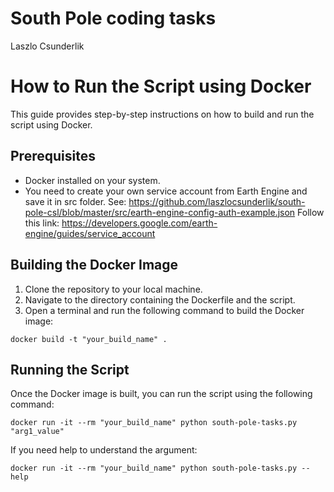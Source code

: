 # South Pole coding tasks
Laszlo Csunderlik

# How to Run the Script using Docker

This guide provides step-by-step instructions on how to build and run the script using Docker.

## Prerequisites

- Docker installed on your system.
- You need to create your own service account from Earth Engine and save it in src folder. 
See: https://github.com/laszlocsunderlik/south-pole-csl/blob/master/src/earth-engine-config-auth-example.json
Follow this link: https://developers.google.com/earth-engine/guides/service_account

## Building the Docker Image

1. Clone the repository to your local machine.
2. Navigate to the directory containing the Dockerfile and the script.
3. Open a terminal and run the following command to build the Docker image: 
```
docker build -t "your_build_name" .
```

## Running the Script

Once the Docker image is built, you can run the script using the following command:
```
docker run -it --rm "your_build_name" python south-pole-tasks.py "arg1_value"
```

If you need help to understand the argument:
```
docker run -it --rm "your_build_name" python south-pole-tasks.py --help
```

